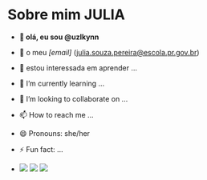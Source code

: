 # Sobre mim **JULIA**
- **👋 olá, eu sou @uzlkynn**
-  🫧 o meu *[email]* (julia.souza.pereira@escola.pr.gov.br)

- 📼 estou interessada em aprender   ...
- 🌱 I’m currently learning ...
- 💞️ I’m looking to collaborate on ...
- 📫 How to reach me ...
- 😄 Pronouns: she/her
- ⚡ Fun fact: ...
- ![](https://img.shields.io/badge/Codecov-F01F7A?style=for-the-badge&logo=Codecov&logoColor=white00) ![](https://img.shields.io/badge/Julia-9558B2?style=for-the-badge&logo=julia&logoColor=white) ![](https://img.shields.io/badge/Nintendo_Switch-E60012?style=for-the-badge&logo=nintendo-switch&logoColor=white)
<!---
uzlkynn/uzlkynn is a ✨ special ✨ repository because its `README.md` (this file) appears on your GitHub profile.
You can click the Preview link to take a look at your changes.
--->
